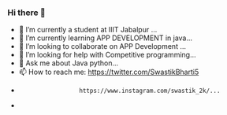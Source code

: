 ### Hi there 👋


- 🔭 I’m currently a student at IIIT Jabalpur ...
- 🌱 I’m currently learning APP DEVELOPMENT in java...
- 👯 I’m looking to collaborate on APP Development ...
- 🤔 I’m looking for help with Competitive programming...
- 💬 Ask me about Java python...
- 📫 How to reach me: https://twitter.com/SwastikBharti5
-                      https://www.instagram.com/swastik_2k/...
- 
